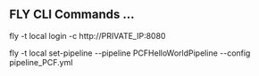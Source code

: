 
## FLY CLI Commands ...

fly -t local login -c http://PRIVATE_IP:8080

fly -t local set-pipeline --pipeline PCFHelloWorldPipeline --config pipeline_PCF.yml
